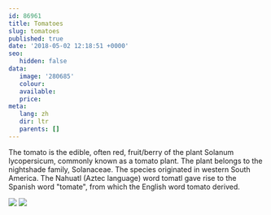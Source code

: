 ```yaml
---
id: 86961
title: Tomatoes
slug: tomatoes
published: true
date: '2018-05-02 12:18:51 +0000'
seo:
   hidden: false
data:
   image: '280685'
   colour: 
   available: 
   price: 
meta:
   lang: zh
   dir: ltr
   parents: []
---
```


The tomato is the edible, often red, fruit/berry of the plant Solanum lycopersicum, commonly known as a tomato plant. The plant belongs to the nightshade family, Solanaceae. The species originated in western South America. The Nahuatl (Aztec language) word tomatl gave rise to the Spanish word \"tomate\", from which the English word tomato derived.

<!--{% gallery %}-->
![](/3015/1525263290-tomato-2.jpg)
![](/3015/1525263293-tomato-1.jpg)
<!--{% endgallery %}-->